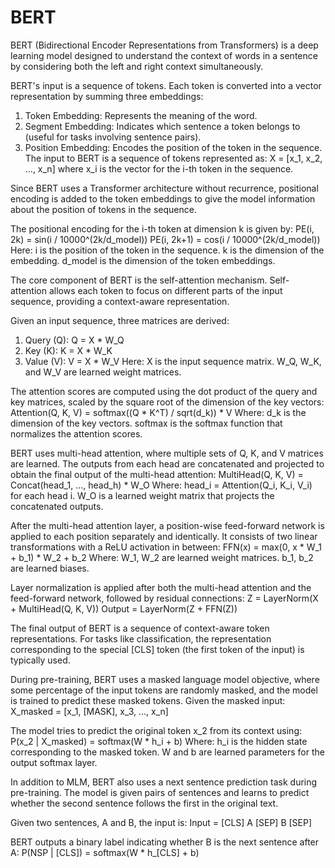 # BERT

BERT (Bidirectional Encoder Representations from Transformers) is a deep learning model designed to understand the context of words in a sentence by considering both the left and right context simultaneously.


BERT's input is a sequence of tokens. Each token is converted into a vector representation by summing three embeddings:
1) Token Embedding: Represents the meaning of the word.
2) Segment Embedding: Indicates which sentence a token belongs to (useful for tasks involving sentence pairs).
3) Position Embedding: Encodes the position of the token in the sequence.
The input to BERT is a sequence of tokens represented as:
X = [x_1, x_2, ..., x_n]
where x_i is the vector for the i-th token in the sequence.

Since BERT uses a Transformer architecture without recurrence, positional encoding is added to the token embeddings to give the model information about the position of tokens in the sequence.

The positional encoding for the i-th token at dimension k is given by:
PE(i, 2k) = sin(i / 10000^(2k/d_model))
PE(i, 2k+1) = cos(i / 10000^(2k/d_model))
Here:
i is the position of the token in the sequence.
k is the dimension of the embedding.
d_model is the dimension of the token embeddings.

The core component of BERT is the self-attention mechanism. Self-attention allows each token to focus on different parts of the input sequence, providing a context-aware representation.

Given an input sequence, three matrices are derived:
1) Query (Q):
Q = X * W_Q
2) Key (K):
K = X * W_K
3) Value (V):
V = X * W_V
Here:
X is the input sequence matrix.
W_Q, W_K, and W_V are learned weight matrices.

The attention scores are computed using the dot product of the query and key matrices, scaled by the square root of the dimension of the key vectors:
Attention(Q, K, V) = softmax((Q * K^T) / sqrt(d_k)) * V
Where:
d_k is the dimension of the key vectors.
softmax is the softmax function that normalizes the attention scores.


BERT uses multi-head attention, where multiple sets of Q, K, and V matrices are learned. The outputs from each head are concatenated and projected to obtain the final output of the multi-head attention:
MultiHead(Q, K, V) = Concat(head_1, ..., head_h) * W_O
Where:
head_i = Attention(Q_i, K_i, V_i) for each head i.
W_O is a learned weight matrix that projects the concatenated outputs.

After the multi-head attention layer, a position-wise feed-forward network is applied to each position separately and identically. It consists of two linear transformations with a ReLU activation in between:
FFN(x) = max(0, x * W_1 + b_1) * W_2 + b_2
Where:
W_1, W_2 are learned weight matrices.
b_1, b_2 are learned biases.

Layer normalization is applied after both the multi-head attention and the feed-forward network, followed by residual connections:
Z = LayerNorm(X + MultiHead(Q, K, V))
Output = LayerNorm(Z + FFN(Z))

The final output of BERT is a sequence of context-aware token representations. For tasks like classification, the representation corresponding to the special [CLS] token (the first token of the input) is typically used.

During pre-training, BERT uses a masked language model objective, where some percentage of the input tokens are randomly masked, and the model is trained to predict these masked tokens. Given the masked input:
X_masked = [x_1, [MASK], x_3, ..., x_n]

The model tries to predict the original token x_2 from its context using:
P(x_2 | X_masked) = softmax(W * h_i + b)
Where:
h_i is the hidden state corresponding to the masked token.
W and b are learned parameters for the output softmax layer.

In addition to MLM, BERT also uses a next sentence prediction task during pre-training. The model is given pairs of sentences and learns to predict whether the second sentence follows the first in the original text.


Given two sentences, A and B, the input is:
Input = [CLS] A [SEP] B [SEP]

BERT outputs a binary label indicating whether B is the next sentence after A:
P(NSP | [CLS]) = softmax(W * h_[CLS] + b)
